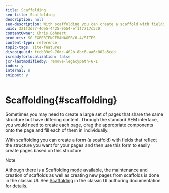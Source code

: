 ```yaml
---
title: Scaffolding
seo-title: Scaffolding
description: null
seo-description: With scaffolding you can create a scaffold with fields that reflect the structure you want for your pages and then use this form to easily create pages based on this structure
uuid: 321f3d77-4de5-4425-9554-ef1f7717c530
contentOwner: Chris Bohnert
products: SG_EXPERIENCEMANAGER/6.4/SITES
content-type: reference
topic-tags: site-features
discoiquuid: fccb09e9-76dc-402b-8bc6-aa6c002a5ceb
isreadyforlocalization: false
jcr-lastmodifiedby: remove-legacypath-6-1
index: y
internal: n
snippet: y
---
```


# Scaffolding{#scaffolding}

Sometimes you may need to create a large set of pages that share the same structure but have differing content. Through the standard AEM interface, you would need to create each page, drag the appropriate components onto the page and fill each of them in individually.

With scaffolding you can create a form (a scaffold) with fields that reflect the structure you want for your pages and then use this form to easily create pages based on this structure.

>[!NOTE]
>
>Although there is a Scaffolding [mode](../../authoring/using/author-environment-tools.md#main-pars-title-20) available, the maintenance and creation of scaffolds as well as creating new pages from scaffolds is done in the classic UI. See [Scaffolding](../../classic-ui-authoring/using/classic-feature-scaffolding.md) in the classic UI authoring documentation for details.

